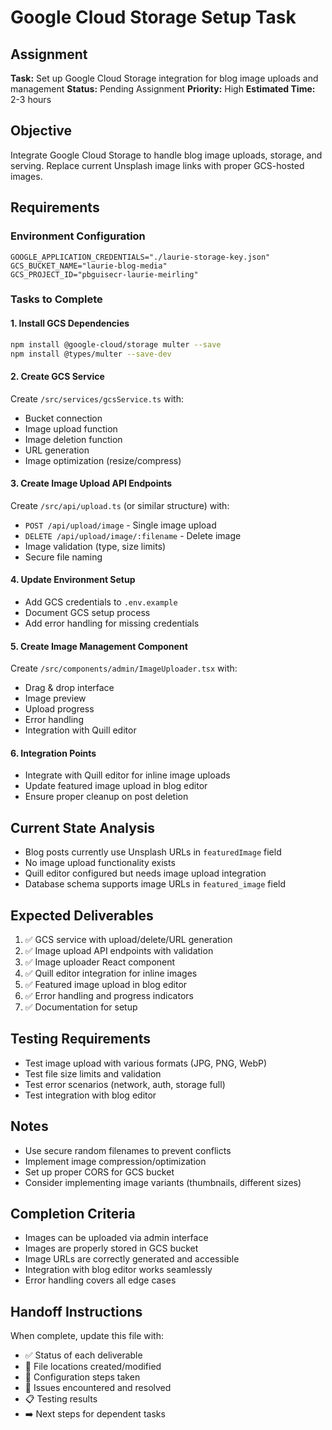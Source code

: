 # Google Cloud Storage Setup Task

## Assignment
**Task:** Set up Google Cloud Storage integration for blog image uploads and management
**Status:** Pending Assignment
**Priority:** High
**Estimated Time:** 2-3 hours

## Objective
Integrate Google Cloud Storage to handle blog image uploads, storage, and serving. Replace current Unsplash image links with proper GCS-hosted images.

## Requirements

### Environment Configuration
```env
GOOGLE_APPLICATION_CREDENTIALS="./laurie-storage-key.json"
GCS_BUCKET_NAME="laurie-blog-media"
GCS_PROJECT_ID="pbguisecr-laurie-meirling"
```

### Tasks to Complete

#### 1. Install GCS Dependencies
```bash
npm install @google-cloud/storage multer --save
npm install @types/multer --save-dev
```

#### 2. Create GCS Service
Create `/src/services/gcsService.ts` with:
- Bucket connection
- Image upload function
- Image deletion function
- URL generation
- Image optimization (resize/compress)

#### 3. Create Image Upload API Endpoints
Create `/src/api/upload.ts` (or similar structure) with:
- `POST /api/upload/image` - Single image upload
- `DELETE /api/upload/image/:filename` - Delete image
- Image validation (type, size limits)
- Secure file naming

#### 4. Update Environment Setup
- Add GCS credentials to `.env.example`
- Document GCS setup process
- Add error handling for missing credentials

#### 5. Create Image Management Component
Create `/src/components/admin/ImageUploader.tsx` with:
- Drag & drop interface
- Image preview
- Upload progress
- Error handling
- Integration with Quill editor

#### 6. Integration Points
- Integrate with Quill editor for inline image uploads
- Update featured image upload in blog editor
- Ensure proper cleanup on post deletion

## Current State Analysis
- Blog posts currently use Unsplash URLs in `featuredImage` field
- No image upload functionality exists
- Quill editor configured but needs image upload integration
- Database schema supports image URLs in `featured_image` field

## Expected Deliverables
1. ✅ GCS service with upload/delete/URL generation
2. ✅ Image upload API endpoints with validation
3. ✅ Image uploader React component
4. ✅ Quill editor integration for inline images
5. ✅ Featured image upload in blog editor
6. ✅ Error handling and progress indicators
7. ✅ Documentation for setup

## Testing Requirements
- Test image upload with various formats (JPG, PNG, WebP)
- Test file size limits and validation
- Test error scenarios (network, auth, storage full)
- Test integration with blog editor

## Notes
- Use secure random filenames to prevent conflicts
- Implement image compression/optimization
- Set up proper CORS for GCS bucket
- Consider implementing image variants (thumbnails, different sizes)

## Completion Criteria
- Images can be uploaded via admin interface
- Images are properly stored in GCS bucket
- Image URLs are correctly generated and accessible
- Integration with blog editor works seamlessly
- Error handling covers all edge cases

## Handoff Instructions
When complete, update this file with:
- ✅ Status of each deliverable
- 📁 File locations created/modified
- 🔧 Configuration steps taken
- 🐛 Issues encountered and resolved
- 📋 Testing results
- ➡️ Next steps for dependent tasks